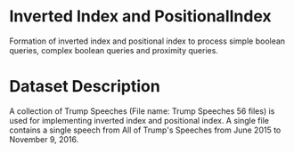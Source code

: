 # Inverted Index and PositionalIndex
Formation of inverted index and positional index to process simple boolean queries, complex boolean queries and proximity queries.


# Dataset Description
A collection of Trump Speeches (File name: Trump Speeches 56 files) is used for implementing inverted index and positional index. A single file contains a single speech from All
of Trump's Speeches from June 2015 to November 9, 2016.

